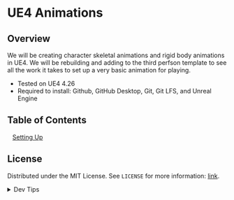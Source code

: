 # UE4 Animations


<!-- OVERVIEW -->
## Overview

We will be creating character skeletal animations and rigid body animations in UE4. We will be rebuilding and adding to the third perfson template to see all the work it takes to set up a very basic animation for playing.
  

* Tested on UE4 4.26
* Required to install: Github, GitHub Desktop, Git, Git LFS, and Unreal Engine

<!-- TOC -->
## Table of Contents
<kbd></kbd> &nbsp;&nbsp; [Setting Up](setting-up/README.md#user-content-setting-up) <br>



<!-- LICENSE -->
## License
Distributed under the MIT License. See `LICENSE` for more information: [link](LICENSE).


</p>
</details>
<details><summary>Dev Tips</summary>
make git m="add commit message"
</details>

